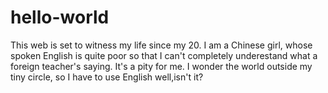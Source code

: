 # hello-world
This web is set to witness my life since my 20.
I am a Chinese girl, whose spoken English is quite poor so that I can't completely underestand what a foreign teacher's saying. It's a pity for me. I wonder the world outside my tiny circle, so I have to use English well,isn't it?
